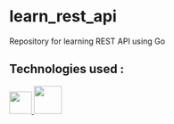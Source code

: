# learn_rest_api
Repository for learning REST API using Go

## Technologies used :

<a href="https://golang.org/"><img height="40" src="https://golang.org/lib/godoc/images/go-logo-blue.svg">    </a> <a href="https://echo.labstack.com"><img height="50" src="https://cdn.labstack.com/images/echo-logo.svg"></a>
